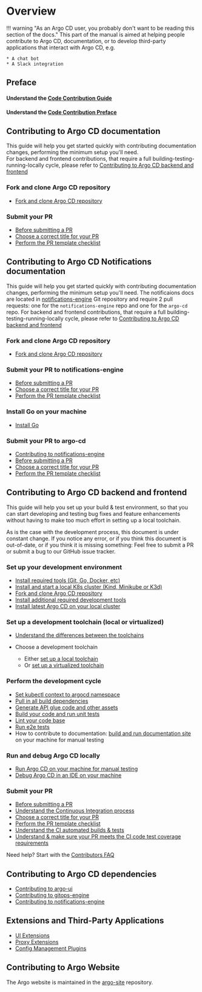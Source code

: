 # Overview

!!! warning "As an Argo CD user, you probably don't want to be reading this section of the docs."
    This part of the manual is aimed at helping people contribute to Argo CD, documentation, or to develop third-party applications that interact with Argo CD, e.g.
    
    * A chat bot
    * A Slack integration

## Preface
#### Understand the [Code Contribution Guide](code-contributions.md)
#### Understand the [Code Contribution Preface](submit-your-pr.md#preface)
    
## Contributing to Argo CD documentation

This guide will help you get started quickly with contributing documentation changes, performing the minimum setup you'll need.   
For backend and frontend contributions, that require a full building-testing-running-locally cycle, please refer to [Contributing to Argo CD backend and frontend ](index.md#contributing-to-argo-cd-backend-and-frontend) 

### Fork and clone Argo CD repository
- [Fork and clone Argo CD repository](development-environment.md#fork-and-clone-the-repository)

### Submit your PR
- [Before submitting a PR](submit-your-pr.md#before-submitting-a-pr)
- [Choose a correct title for your PR](submit-your-pr.md#choose-a-correct-title-for-your-pr)
- [Perform the PR template checklist](submit-your-pr.md#perform-the-PR-template-checklist)

## Contributing to Argo CD Notifications documentation

This guide will help you get started quickly with contributing documentation changes, performing the minimum setup you'll need.
The notificaions docs are located in [notifications-engine](https://github.com/argoproj/notifications-engine) Git repository and require 2 pull requests: one for the `notifications-engine` repo and one for the `argo-cd` repo.
For backend and frontend contributions, that require a full building-testing-running-locally cycle, please refer to [Contributing to Argo CD backend and frontend ](index.md#contributing-to-argo-cd-backend-and-frontend) 

### Fork and clone Argo CD repository
- [Fork and clone Argo CD repository](development-environment.md#fork-and-clone-the-repository)

### Submit your PR to notifications-engine
- [Before submitting a PR](submit-your-pr.md#before-submitting-a-pr)
- [Choose a correct title for your PR](submit-your-pr.md#choose-a-correct-title-for-your-pr)
- [Perform the PR template checklist](submit-your-pr.md#perform-the-PR-template-checklist)

### Install Go on your machine
- [Install Go](development-environment.md#install-go)

### Submit your PR to argo-cd
- [Contributing to notifications-engine](dependencies.md#notifications-engine-githubcomargoprojnotifications-engine)
- [Before submitting a PR](submit-your-pr.md#before-submitting-a-pr)
- [Choose a correct title for your PR](submit-your-pr.md#choose-a-correct-title-for-your-pr)
- [Perform the PR template checklist](submit-your-pr.md#perform-the-PR-template-checklist)

## Contributing to Argo CD backend and frontend 

This guide will help you set up your build & test environment, so that you can start developing and testing bug fixes and feature enhancements without having to make too much effort in setting up a local toolchain.

As is the case with the development process, this document is under constant change. If you notice any error, or if you think this document is out-of-date, or if you think it is missing something: Feel free to submit a PR or submit a bug to our GitHub issue tracker.

### Set up your development environment
- [Install required tools (Git, Go, Docker, etc)](development-environment.md#install-required-tools)
- [Install and start a local K8s cluster (Kind, Minikube or K3d)](development-environment.md#install-a-local-k8s-cluster)
- [Fork and clone Argo CD repository](development-environment.md#fork-and-clone-the-repository)
- [Install additional required development tools](development-environment.md#install-additional-required-development-tools)
- [Install latest Argo CD on your local cluster](development-environment.md#install-latest-argo-cd-on-your-local-cluster)

### Set up a development toolchain (local or virtualized)
- [Understand the differences between the toolchains](toolchain-guide.md#local-vs-virtualized-toolchain)
- Choose a development toolchain

    - Either [set up a local toolchain](toolchain-guide.md#setting-up-a-local-toolchain)
    - Or [set up a virtualized toolchain](toolchain-guide.md#setting-up-a-virtualized-toolchain)

### Perform the development cycle 
- [Set kubectl context to argocd namespace](development-cycle.md#set-kubectl-context-to-argocd-namespace)
- [Pull in all build dependencies](development-cycle.md#pull-in-all-build-dependencies)
- [Generate API glue code and other assets](development-cycle.md#generate-API-glue-code-and-other-assets)
- [Build your code and run unit tests](development-cycle.md#build-your-code-and-run-unit-tests)
- [Lint your code base](development-cycle.md#lint-your-code-base)
- [Run e2e tests](development-cycle.md#run-end-to-end-tests)
- How to contribute to documentation: [build and run documentation site](docs-site/) on your machine for manual testing

### Run and debug Argo CD locally
- [Run Argo CD on your machine for manual testing](running-locally.md)
- [Debug Argo CD in an IDE on your machine](debugging-locally.md)
  
### Submit your PR
- [Before submitting a PR](submit-your-pr.md#before-submitting-a-pr)
- [Understand the Continuous Integration process](submit-your-pr.md#understand-the-continuous-integration-process)
- [Choose a correct title for your PR](submit-your-pr.md#choose-a-correct-title-for-your-pr)
- [Perform the PR template checklist](submit-your-pr.md#perform-the-PR-template-checklist)
- [Understand the CI automated builds & tests](submit-your-pr.md#automated-builds-&-tests)
- [Understand & make sure your PR meets the CI code test coverage requirements](submit-your-pr.md#code-test-coverage)

Need help? Start with the [Contributors FAQ](faq/)

## Contributing to Argo CD dependencies
- [Contributing to argo-ui](dependencies.md#argo-ui-components-githubcomargoprojargo-ui)
- [Contributing to gitops-engine](dependencies.md#gitops-engine-githubcomargoprojgitops-engine)
- [Contributing to notifications-engine](dependencies.md#notifications-engine-githubcomargoprojnotifications-engine)

## Extensions and Third-Party Applications
* [UI Extensions](extensions/ui-extensions.md)
* [Proxy Extensions](extensions/proxy-extensions.md)
* [Config Management Plugins](../operator-manual/config-management-plugins/)

## Contributing to Argo Website
The Argo website is maintained in the [argo-site](https://github.com/argoproj/argo-site) repository.